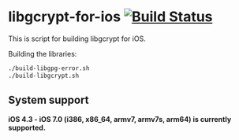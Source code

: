 # libgcrypt-for-ios [![Build Status](https://travis-ci.org/x2on/libgcrypt-for-ios.png)](https://travis-ci.org/x2on/libgcrypt-for-ios)

This is script for building libgcrypt for iOS.

Building the libraries:

```bash
./build-libgpg-error.sh
./build-libgcrypt.sh
```

## System support
**iOS 4.3 - iOS 7.0 (i386, x86_64, armv7, armv7s, arm64) is currently supported.**
